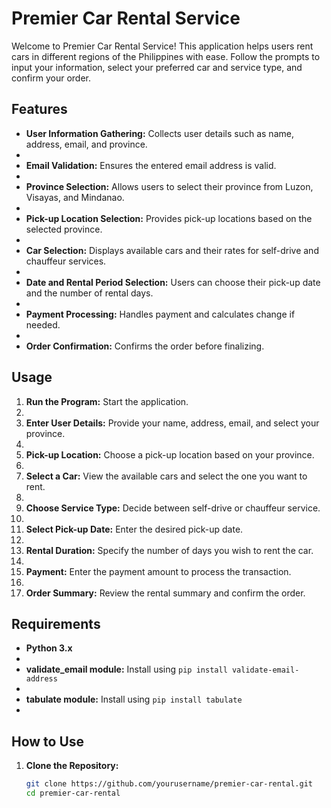 # Premier Car Rental Service

Welcome to Premier Car Rental Service! This application helps users rent cars in different regions of the Philippines with ease. Follow the prompts to input your information, select your preferred car and service type, and confirm your order.

## Features

- **User Information Gathering:** Collects user details such as name, address, email, and province.
- 
- **Email Validation:** Ensures the entered email address is valid.
- 
- **Province Selection:** Allows users to select their province from Luzon, Visayas, and Mindanao.
- 
- **Pick-up Location Selection:** Provides pick-up locations based on the selected province.
- 
- **Car Selection:** Displays available cars and their rates for self-drive and chauffeur services.
- 
- **Date and Rental Period Selection:** Users can choose their pick-up date and the number of rental days.
- 
- **Payment Processing:** Handles payment and calculates change if needed.
- 
- **Order Confirmation:** Confirms the order before finalizing.

## Usage

1. **Run the Program:** Start the application.
2. 
3. **Enter User Details:** Provide your name, address, email, and select your province.
4. 
5. **Pick-up Location:** Choose a pick-up location based on your province.
6. 
7. **Select a Car:** View the available cars and select the one you want to rent.
8. 
9. **Choose Service Type:** Decide between self-drive or chauffeur service.
10. 
11. **Select Pick-up Date:** Enter the desired pick-up date.
12. 
13. **Rental Duration:** Specify the number of days you wish to rent the car.
14. 
15. **Payment:** Enter the payment amount to process the transaction.
16. 
17. **Order Summary:** Review the rental summary and confirm the order.

## Requirements

- **Python 3.x**
- 
- **validate_email module:** Install using `pip install validate-email-address`
- 
- **tabulate module:** Install using `pip install tabulate`
- 

## How to Use

1. **Clone the Repository:**
   ```bash
   git clone https://github.com/yourusername/premier-car-rental.git
   cd premier-car-rental
